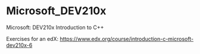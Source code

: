 # Microsoft_DEV210x
Microsoft: DEV210x Introduction to C++

Exercises for an edX: https://www.edx.org/course/introduction-c-microsoft-dev210x-6
